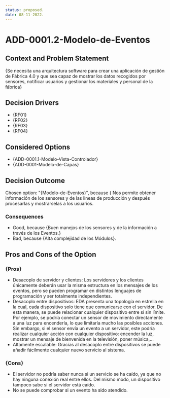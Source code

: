 ```yaml
---
status: proposed.
date: 08-11-2022.
---
```

# ADD-0001.2-Modelo-de-Eventos

## Context and Problem Statement

{Se necesita una arquitectura software para crear una aplicación de gestión de Fábrica 4.0 y que sea capaz de mostrar los datos recogidos por sensores, notificar usuarios y gestionar los materiales y personal de la fábrica}


## Decision Drivers

* {RF01}
* {RF02}
* {RF03}
* {RF04}

## Considered Options

* {ADD-0001.1-Modelo-Vista-Controlador}
* {ADD-0001-Modelo-de-Capas}


## Decision Outcome

Chosen option: "{Modelo-de-Eventos}", because { Nos permite obtener información de los sensores y de las lineas de producción y después procesarlas y mostrarselas a los usuarios.


### Consequences

* Good, because {Buen manejos de los sensores y de la información a través de los Eventos.}
* Bad, because {Alta complejidad de los Módulos}.

## Pros and Cons of the Option

### {Pros}

* Desacoplo de servidor y clientes: Los servidores y los clientes únicamente deberán usar la misma estructura en los mensajes de los eventos, pero se pueden programar en distintos lenguajes de programación y ser totalmente independientes.
* Desacoplo entre dispositivos: EDA presenta una topología en estrella en la cual, cada dispositivo solo tiene que comunicarse con el servidor. De esta manera, se puede relacionar cualquier dispositivo entre sí sin límite. Por ejemplo, se podría conectar un sensor de movimiento directamente a una luz para encenderla, lo que limitaría mucho las posibles acciones. Sin embargo, si el sensor envía un evento a un servidor, este podría realizar cualquier acción con cualquier dispositivo: encender la luz, mostrar un mensaje de bienvenida en la televisión, poner música,…
* Altamente escalable: Gracias al desacoplo entre dispositivos se puede añadir fácilmente cualquier nuevo servicio al sistema.
### {Cons}

* El servidor no podría saber nunca si un servicio se ha caído, ya que no hay ninguna conexión real entre ellos. Del mismo modo, un dispositivo tampoco sabe si el servidor está caído.
* No se puede comprobar si un evento ha sido atendido.

